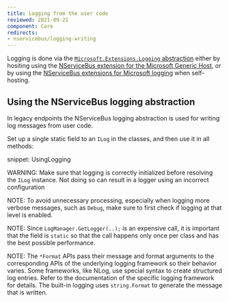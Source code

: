 ```yaml
---
title: Logging from the user code
reviewed: 2021-09-21
component: Core
redirects:
- nservicebus/logging-writing
---
```


Logging is done via the [`Microsoft.Extensions.Logging` abstraction](https://docs.microsoft.com/en-us/dotnet/core/extensions/logging) either by hositing using the [NServiceBus extension for the Microsoft Generic Host](/nservicebus/hosting/#microsoft-generic-host), or by using the [NServiceBus extensions for Microsoft logging](/nservicebus/logging/extensions-logging.md) when self-hosting.

## Using the NServiceBus logging abstraction

In legacy endpoints the NServiceBus logging abstraction is used for writing log messages from user code.

Set up a single static field to an `ILog` in the classes, and then use it in all methods:

snippet: UsingLogging

WARNING: Make sure that logging is correctly initialized before resolving the `ILog` instance. Not doing so can result in a logger using an incorrect configuration

NOTE: To avoid unnecessary processing, especially when logging more verbose messages, such as `Debug`, make sure to first check if logging at that level is enabled.

NOTE: Since `LogManager.GetLogger(..);` is an expensive call, it is important that the field is `static` so that the call happens only once per class and has the best possible performance.

NOTE: The `*Format` APIs pass their message and format arguments to the corresponding APIs of the underlying logging framework so their behavior varies. Some frameworks, like NLog, use special syntax to create structured log entries. Refer to the documentation of the specific logging framework for details. The built-in logging uses `string.Format` to generate the message that is written.
